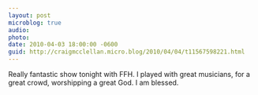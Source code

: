 ```yaml
---
layout: post
microblog: true
audio: 
photo: 
date: 2010-04-03 18:00:00 -0600
guid: http://craigmcclellan.micro.blog/2010/04/04/t11567598221.html
---
```

Really fantastic show tonight with FFH.  I played with great musicians, for a great crowd, worshipping a great God.  I am blessed.
